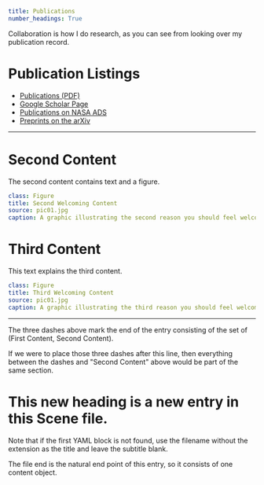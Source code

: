```yaml
title: Publications
number_headings: True
```

Collaboration is how I do research, as you can see from looking over my publication record.

# Publication Listings

- [Publications (PDF)](research/willcox_publications.pdf)
- [Google Scholar Page](https://scholar.google.com/citations?hl=en&user=5Ns_t38AAAAJ)
- [Publications on NASA ADS](https://ui.adsabs.harvard.edu/search/fq=%7B!type%3Daqp%20v%3D%24fq_database%7D&fq_database=(database%3Aastronomy%20OR%20database%3Aphysics)&p_=0&q=author%3A%22willcox%2C%20d.%20e.%22%20year%3A2016-&sort=date%20desc%2C%20bibcode%20desc)
- [Preprints on the arXiv](https://arxiv.org/search/astro-ph?searchtype=author&query=Willcox,+D+E)

---

# Second Content

The second content contains text and a figure.

```yaml
class: Figure
title: Second Welcoming Content
source: pic01.jpg
caption: A graphic illustrating the second reason you should feel welcome here. 
```

# Third Content

This text explains the third content.

```yaml
class: Figure
title: Third Welcoming Content
source: pic01.jpg
caption: A graphic illustrating the third reason you should feel welcome here. 
```

---

The three dashes above mark the end of the entry consisting of the set of (First Content, Second Content).

If we were to place those three dashes after this line, then everything between the dashes and "Second Content" above would be part of the same section.

# This new heading is a new entry in this Scene file.

Note that if the first YAML block is not found, use the filename without the extension as the title and leave the subtitle blank.

The file end is the natural end point of this entry, so it consists of one content object.
